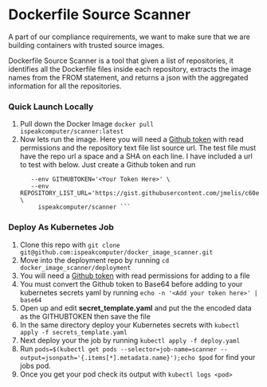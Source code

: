 # Dockerfile Source Scanner

A part of our compliance requirements, we want to make sure that we are building containers with trusted source images.

Dockerfile Source Scanner is a tool that given a list of repositories, it identifies all the Dockerfile files inside each repository,
 extracts the image names from the FROM statement, and returns a json with the aggregated information for all the repositories.

### Quick Launch Locally 
1. Pull down the Docker Image ```docker pull ispeakcomputer/scanner:latest ```
2. Now lets run the image. Here you will need a [Github token](https://github.com/settings/tokens) with read permissions and the repository text file list source url. 
   The test file must have the repo url a space and a SHA on each line. I have included a url to test with below. Just create a Github token and run
   ```sudo docker run  \
      --env GITHUBTOKEN='<Your Token Here>' \
      --env REPOSITORY_LIST_URL='https://gist.githubusercontent.com/jmelis/c60e61a893248244dc4fa12b946585c4/raw/25d39f67f2405330a6314cad64fac423a171162c/sources.txt' \
        ispeakcomputer/scanner ```

### Deploy As Kubernetes Job
1. Clone this repo with  ```git clone git@github.com:ispeakcomputer/docker_image_scanner.git```
2. Move into the deployment repo by running ```cd docker_image_scanner/deployment ```
3. You will need a [Github token](https://github.com/settings/tokens) with read permissions for adding to a file
4. You must convert the Github token to Base64 before adding to your kubernetes secrets yaml by running ```echo -n '<Add your token here>' | base64 ``` 
4. Open up and edit **secret_template.yaml** and put the the encoded data as the GITHUBTOKEN then save the file
5. In the same directory deploy your Kubernetes secrets with ```kubectl apply -f secrets_template.yaml```
6. Next deploy your the job by running ```kubectl apply -f deploy.yaml```
7. Run ```pods=$(kubectl get pods --selector=job-name=scanner --output=jsonpath='{.items[*].metadata.name}');echo $pod``` for find your jobs pod. 
8. Once you get your pod check its output with ```kubectl logs <pod>```
